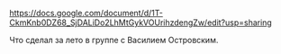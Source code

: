 https://docs.google.com/document/d/1T-CkmKnb0DZ68_SjDALiDo2LhMtGykVOUrihzdengZw/edit?usp=sharing

Что сделал за лето в группе с Василием Островским.
